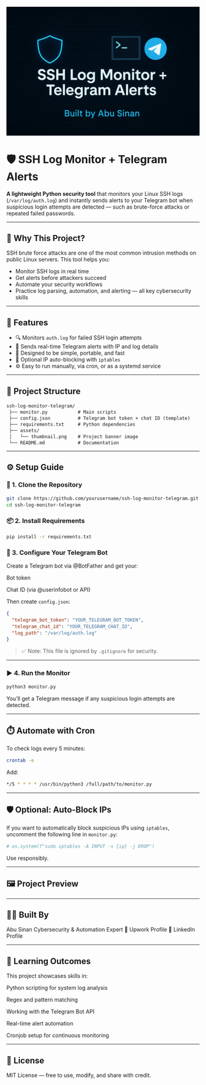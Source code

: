 ![SSH Log Monitor + Telegram Alerts](assets/thumbnail.png)

# 🛡️ SSH Log Monitor + Telegram Alerts

**A lightweight Python security tool** that monitors your Linux SSH logs (`/var/log/auth.log`) and instantly sends alerts to your Telegram bot when suspicious login attempts are detected — such as brute-force attacks or repeated failed passwords.

---

## 🚀 Why This Project?

SSH brute force attacks are one of the most common intrusion methods on public Linux servers. This tool helps you:
- Monitor SSH logs in real time
- Get alerts before attackers succeed
- Automate your security workflows
- Practice log parsing, automation, and alerting — all key cybersecurity skills

---

## 🧩 Features

- 🔍 Monitors `auth.log` for failed SSH login attempts
- 📲 Sends real-time Telegram alerts with IP and log details
- 🧠 Designed to be simple, portable, and fast
- 🔐 Optional IP auto-blocking with `iptables`
- ⚙️ Easy to run manually, via cron, or as a systemd service

---

## 📂 Project Structure
```
ssh-log-monitor-telegram/
 ├── monitor.py           # Main scripts 
 ├── config.json          # Telegram bot token + chat ID (template)
 ├── requirements.txt     # Python dependencies
 ├── assets/
 │   └── thumbnail.png    # Project banner image
 └── README.md            # Documentation
```
---

## ⚙️ Setup Guide

### 🔧 1. Clone the Repository

```bash
git clone https://github.com/yourusername/ssh-log-monitor-telegram.git
cd ssh-log-monitor-telegram
```
### 📦 2. Install Requirements

```bash
pip install -r requirements.txt
```

### 🔑 3. Configure Your Telegram Bot

Create a Telegram bot via @BotFather and get your:

Bot token

Chat ID (via @userinfobot or API)


Then create `config.json`:

```json
{
  "telegram_bot_token": "YOUR_TELEGRAM_BOT_TOKEN",
  "telegram_chat_id": "YOUR_TELEGRAM_CHAT_ID",
  "log_path": "/var/log/auth.log"
}
```

> ✅ Note: This file is ignored by `.gitignore` for security.

---

### ▶️ 4. Run the Monitor

```bash
python3 monitor.py
```

You’ll get a Telegram message if any suspicious login attempts are detected.


---

## ⏱️ Automate with Cron

To check logs every 5 minutes:

```bash
crontab -e
```

Add:
```bash
*/5 * * * * /usr/bin/python3 /full/path/to/monitor.py
```

---

## 🛡️ Optional: Auto-Block IPs

If you want to automatically block suspicious IPs using `iptables`, uncomment the following line in `monitor.py`:

```python
# os.system(f"sudo iptables -A INPUT -s {ip} -j DROP")
```

Use responsibly.

---

## 🖼️ Project Preview

---

## 👨‍💻 Built By

Abu Sinan
Cybersecurity & Automation Expert
🔗 Upwork Profile
🔗 LinkedIn Profile

---

## 🧠 Learning Outcomes

This project showcases skills in:

Python scripting for system log analysis

Regex and pattern matching

Working with the Telegram Bot API

Real-time alert automation

Cronjob setup for continuous monitoring

---

## 📄 License

MIT License — free to use, modify, and share with credit.
